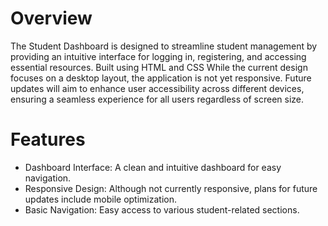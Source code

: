 <h1>Overview</h1>
<p>The Student Dashboard is designed to streamline student management by providing an intuitive interface for logging in, registering, and accessing essential resources. Built using HTML and CSS While the current design focuses on a desktop layout, the application is not yet responsive. Future updates will aim to enhance user accessibility across different devices, ensuring a seamless experience for all users regardless of screen size.
</p>
<h1>Features</h1>
<ul>
<li>Dashboard Interface: A clean and intuitive dashboard for easy navigation.</li>
<li>Responsive Design: Although not currently responsive, plans for future updates include mobile optimization.</li>
<li>Basic Navigation: Easy access to various student-related sections.</li>
</ul>
